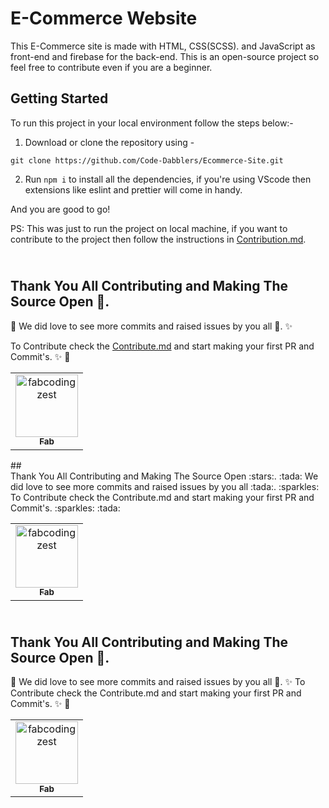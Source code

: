 # E-Commerce Website

This E-Commerce site is made with HTML, CSS(SCSS). and JavaScript as front-end and firebase for the back-end. This is an open-source project so feel free to contribute even if you are a beginner.

## Getting Started

To run this project in your local environment follow the steps below:-

1. Download or clone the repository using - 

`git clone https://github.com/Code-Dabblers/Ecommerce-Site.git`

2. Run `npm i` to install all the dependencies, if you're using VScode then extensions like eslint and prettier will come in handy.

And you are good to go!

PS: This was just to run the project on local machine, if you want to contribute to the project then follow the instructions in [Contribution.md](Contribution.md).


## <br /> Thank You All Contributing and Making The Source Open :stars:.
:tada: We did love to see more commits and raised issues by you all :tada:.
:sparkles: 

To Contribute check the [Contribute.md](Contribution.md) and start making your first PR and Commit's. :sparkles: :tada:
<table>
    <tr>
        <td align="center">
            <a href="https://github.com/fabcodingzest">
                <img src="https://avatars1.githubusercontent.com/u/48706652?v=4" width="100;" alt="fabcodingzest"/>
                <br />
                <sub><b>Fab</b></sub>
            </a>
        </td>
    </tr>
</table>
## <br /> Thank You All Contributing and Making The Source Open :stars:.
:tada: We did love to see more commits and raised issues by you all :tada:.
:sparkles: To Contribute check the Contribute.md and start making your first PR and Commit's. :sparkles: :tada:
<table>
<tr>
                <td align="center">
                    <a href="https://github.com/fabcodingzest">
                        <img src="https://avatars1.githubusercontent.com/u/48706652?v=4" width="100;" alt="fabcodingzest"/>
                        <br />
                        <sub><b>Fab</b></sub>
                    </a>
                </td></tr>
</table>

## <br /> Thank You All Contributing and Making The Source Open :stars:.
:tada: We did love to see more commits and raised issues by you all :tada:.
:sparkles: To Contribute check the Contribute.md and start making your first PR and Commit's. :sparkles: :tada:
<table>
<tr>
                <td align="center">
                    <a href="https://github.com/fabcodingzest">
                        <img src="https://avatars1.githubusercontent.com/u/48706652?v=4" width="100;" alt="fabcodingzest"/>
                        <br />
                        <sub><b>Fab</b></sub>
                    </a>
                </td></tr>
</table>

